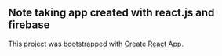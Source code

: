 Note taking app created with react.js and firebase
--

This project was bootstrapped with [Create React App](https://github.com/facebook/create-react-app).

